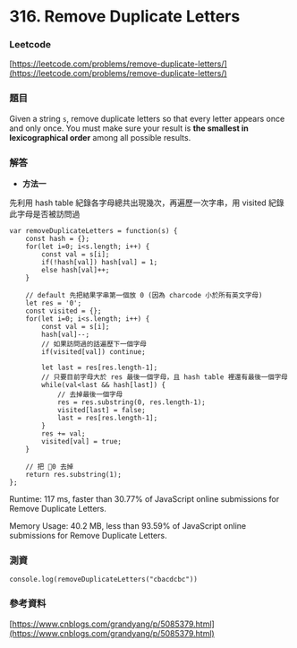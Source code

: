# 316. Remove Duplicate Letters

### Leetcode

[https://leetcode.com/problems/remove-duplicate-letters/](https://leetcode.com/problems/remove-duplicate-letters/)

### 題目

Given a string `s`, remove duplicate letters so that every letter appears once and only once. You must make sure your result is **the smallest in lexicographical order** among all possible results.

### 解答 <a href="#ti-jie" id="ti-jie"></a>

* **方法一**

先利用 hash table 紀錄各字母總共出現幾次，再遍歷一次字串，用 visited 紀錄此字母是否被訪問過

```
var removeDuplicateLetters = function(s) {
    const hash = {};
    for(let i=0; i<s.length; i++) {
        const val = s[i];
        if(!hash[val]) hash[val] = 1;
        else hash[val]++;
    }
    
    // default 先把結果字串第一個放 0 (因為 charcode 小於所有英文字母)
    let res = '0';
    const visited = {};
    for(let i=0; i<s.length; i++) {
        const val = s[i];
        hash[val]--;
        // 如果訪問過的話遍歷下一個字母
        if(visited[val]) continue;

        let last = res[res.length-1];
        // 只要目前字母大於 res 最後一個字母，且 hash table 裡還有最後一個字母
        while(val<last && hash[last]) {
            // 去掉最後一個字母
            res = res.substring(0, res.length-1);
            visited[last] = false;
            last = res[res.length-1];
        }
        res += val;
        visited[val] = true;
    }
    
    // 把 0 去掉
    return res.substring(1);
};
```

Runtime: 117 ms, faster than 30.77% of JavaScript online submissions for Remove Duplicate Letters.

Memory Usage: 40.2 MB, less than 93.59% of JavaScript online submissions for Remove Duplicate Letters.

### 測資

```
console.log(removeDuplicateLetters("cbacdcbc"))
```

### 參考資料

[https://www.cnblogs.com/grandyang/p/5085379.html](https://www.cnblogs.com/grandyang/p/5085379.html)
